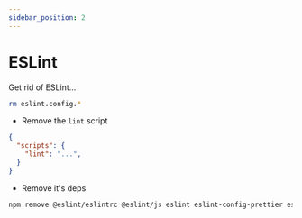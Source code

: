 ```yaml
---
sidebar_position: 2
---
```


# ESLint

Get rid of ESLint...

```sh
rm eslint.config.*
```

- Remove the `lint` script

```json title="package.json"
{
  "scripts": {
    "lint": "...",
  }
}
```

- Remove it's deps

```sh
npm remove @eslint/eslintrc @eslint/js eslint eslint-config-prettier eslint-plugin-prettier typescript-eslint
```

